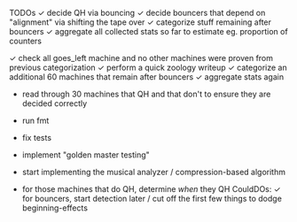 
TODOs
✓ decide QH via bouncing
✓ decide bouncers that depend on "alignment" via shifting the tape over
✓ categorize stuff remaining after bouncers
✓ aggregate all collected stats so far to estimate eg. proportion of counters

✓ check all goes_left machine and no other machines were proven from previous categorization
✓ perform a quick zoology writeup 
✓ categorize an additional 60 machines that remain after bouncers
✓ aggregate stats again

* read through 30 machines that QH and that don't to ensure they are decided correctly

* run fmt
* fix tests
* implement "golden master testing"

* start implementing the musical analyzer / compression-based algorithm
* for those machines that do QH, determine *when* they QH
CouldDOs:
✓ for bouncers, start detection later / cut off the first few things to dodge beginning-effects

